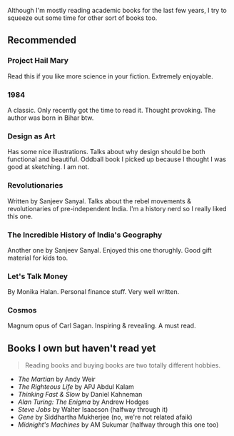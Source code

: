 Although I'm mostly reading academic books for the last few years, I try to squeeze out some time for other sort of books too.

## Recommended

### Project Hail Mary

Read this if you like more science in your fiction. Extremely enjoyable.

### 1984

A classic. Only recently got the time to read it. Thought provoking. The author was born in Bihar btw.

### Design as Art

Has some nice illustrations. Talks about why design should be both functional and beautiful. Oddball book I picked up because I thought I was good at sketching. I am not.

### Revolutionaries

Written by Sanjeev Sanyal. Talks about the rebel movements & revolutionaries of pre-independent India. I'm a history nerd so I really liked this one.

### The Incredible History of India's Geography

Another one by Sanjeev Sanyal. Enjoyed this one thorughly. Good gift material for kids too.

### Let's Talk Money

By Monika Halan. Personal finance stuff. Very well written.

### Cosmos

Magnum opus of Carl Sagan. Inspiring & revealing. A must read.

## Books I own but haven't read yet

> Reading books and buying books are two totally different hobbies.

- _The Martian_ by Andy Weir
- _The Righteous Life_ by APJ Abdul Kalam
- _Thinking Fast & Slow_ by Daniel Kahneman
- _Alan Turing: The Enigma_ by Andrew Hodges
- _Steve Jobs_ by Walter Isaacson (halfway through it)
- _Gene_ by Siddhartha Mukherjee (no, we're not related afaik)
- _Midnight's Machines_ by AM Sukumar (halfway through this one too)
